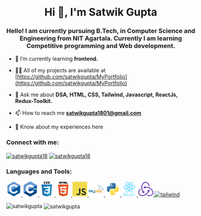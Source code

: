 <h1 align="center">Hi 👋, I'm Satwik Gupta</h1>
<h3 align="center">Hello! I am currently pursuing B.Tech, in Computer Science and Engineering from NIT Agartala. Currently I am learning Competitive programming and Web development.</h3>

- 🌱 I’m currently learning **frontend.**

- 👨‍💻 All of my projects are available at [https://github.com/satwikgupta/MyPortfolio](https://github.com/satwikgupta/MyPortfolio)

- 💬 Ask me about **DSA, HTML, CSS, Tailwind, Javascript, ReactJs, Redux-Toolkit.**

- 📫 How to reach me **satwikgupta1801@gmail.com**

- 📄 Know about my experiences <link scr='https://drive.google.com/drive/folders/1C7eKfdsUCnvTl2L1CNX1QEI7GOxJZ_2b?usp=drive_link'>here</link>

<h3 align="left">Connect with me:</h3>
<p align="left">
<a href="https://twitter.com/satwikgupta18" target="blank"><img align="center" src="https://raw.githubusercontent.com/rahuldkjain/github-profile-readme-generator/master/src/images/icons/Social/twitter.svg" alt="satwikgupta18" height="30" width="40" /></a>
<a href="https://linkedin.com/in/satwikgupta18" target="blank"><img align="center" src="https://raw.githubusercontent.com/rahuldkjain/github-profile-readme-generator/master/src/images/icons/Social/linked-in-alt.svg" alt="satwikgupta18" height="30" width="40" /></a>
</p>

<h3 align="left">Languages and Tools:</h3>
<p align="left"> <a href="https://www.cprogramming.com/" target="_blank" rel="noreferrer"> <img src="https://raw.githubusercontent.com/devicons/devicon/master/icons/c/c-original.svg" alt="c" width="40" height="40"/> </a> <a href="https://www.w3schools.com/cpp/" target="_blank" rel="noreferrer"> <img src="https://raw.githubusercontent.com/devicons/devicon/master/icons/cplusplus/cplusplus-original.svg" alt="cplusplus" width="40" height="40"/> </a> <a href="https://www.w3schools.com/css/" target="_blank" rel="noreferrer"> <img src="https://raw.githubusercontent.com/devicons/devicon/master/icons/css3/css3-original-wordmark.svg" alt="css3" width="40" height="40"/> </a> <a href="https://www.w3.org/html/" target="_blank" rel="noreferrer"> <img src="https://raw.githubusercontent.com/devicons/devicon/master/icons/html5/html5-original-wordmark.svg" alt="html5" width="40" height="40"/> </a> <a href="https://developer.mozilla.org/en-US/docs/Web/JavaScript" target="_blank" rel="noreferrer"> <img src="https://raw.githubusercontent.com/devicons/devicon/master/icons/javascript/javascript-original.svg" alt="javascript" width="40" height="40"/> </a> <a href="https://www.mysql.com/" target="_blank" rel="noreferrer"> <img src="https://raw.githubusercontent.com/devicons/devicon/master/icons/mysql/mysql-original-wordmark.svg" alt="mysql" width="40" height="40"/> </a> <a href="https://www.python.org" target="_blank" rel="noreferrer"> <img src="https://raw.githubusercontent.com/devicons/devicon/master/icons/python/python-original.svg" alt="python" width="40" height="40"/> </a> <a href="https://reactjs.org/" target="_blank" rel="noreferrer"> <img src="https://raw.githubusercontent.com/devicons/devicon/master/icons/react/react-original-wordmark.svg" alt="react" width="40" height="40"/> </a> <a href="https://redux.js.org" target="_blank" rel="noreferrer"> <img src="https://raw.githubusercontent.com/devicons/devicon/master/icons/redux/redux-original.svg" alt="redux" width="40" height="40"/> </a> <a href="https://tailwindcss.com/" target="_blank" rel="noreferrer"> <img src="https://www.vectorlogo.zone/logos/tailwindcss/tailwindcss-icon.svg" alt="tailwind" width="40" height="40"/> </a> </p>

<p><img align="left" src="https://github-readme-stats.vercel.app/api/top-langs?username=satwikgupta&show_icons=true&locale=en&layout=compact" alt="satwikgupta" /></p>

<p>&nbsp;<img align="center" src="https://github-readme-stats.vercel.app/api?username=satwikgupta&show_icons=true&locale=en" alt="satwikgupta" /></p>
